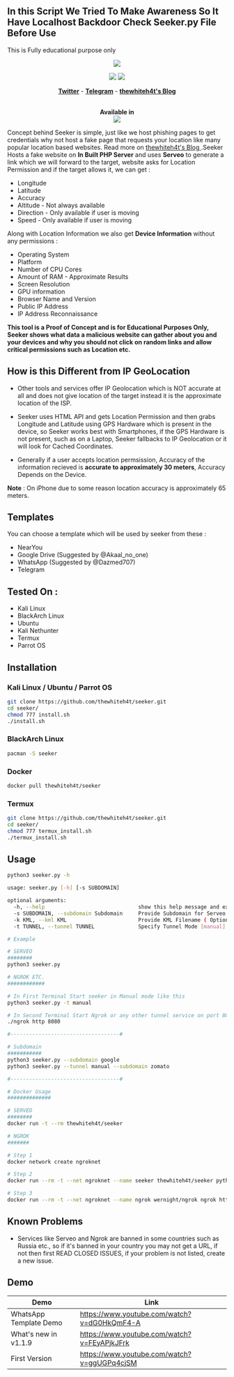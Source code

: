 <h2>In this Script We Tried To Make Awareness So It Have Localhost Backdoor Check Seeker.py File Before Use</h2>
This is Fully educational purpose only



<p align="center"><img src="https://i.imgur.com/DIpuNTI.jpg"></p>

<p align="center">
<img src="https://img.shields.io/badge/Python-3-brightgreen.svg?style=plastic">
<img src="https://img.shields.io/badge/Docker-✔-blue.svg?style=plastic">
</p>

<p align="center">
  <a href="https://twitter.com/thewhiteh4t"><b>Twitter</b></a>
  <span> - </span>
  <a href="https://t.me/thewhiteh4t"><b>Telegram</b></a>
  <span> - </span>
  <a href="https://thewhiteh4t.github.io"><b>thewhiteh4t's Blog</b></a>
</p>

<p align="center">
  <br>
  <b>Available in</b>
  <br>
  <img src="https://i.imgur.com/1wJVDV5.png">
</p>

Concept behind Seeker is simple, just like we host phishing pages to get credentials why not host a fake page that requests your location like many popular location based websites. Read more on <a href="https://thewhiteh4t.github.io"> thewhiteh4t's Blog </a>.Seeker Hosts a fake website on **In Built PHP Server** and uses **Serveo** to generate a link which we will forward to the target, website asks for Location Permission and if the target allows it, we can get :

* Longitude
* Latitude
* Accuracy
* Altitude - Not always available
* Direction - Only available if user is moving
* Speed - Only available if user is moving

Along with Location Information we also get **Device Information** without any permissions :

* Operating System
* Platform
* Number of CPU Cores
* Amount of RAM - Approximate Results
* Screen Resolution
* GPU information
* Browser Name and Version
* Public IP Address
* IP Address Reconnaissance

**This tool is a Proof of Concept and is for Educational Purposes Only, Seeker shows what data a malicious website can gather about you and your devices and why you should not click on random links and allow critical permissions such as Location etc.**

## How is this Different from IP GeoLocation

* Other tools and services offer IP Geolocation which is NOT accurate at all and does not give location of the target instead it is the approximate location of the ISP.

* Seeker uses HTML API and gets Location Permission and then grabs Longitude and Latitude using GPS Hardware which is present in the device, so Seeker works best with Smartphones, if the GPS Hardware is not present, such as on a Laptop, Seeker fallbacks to IP Geolocation or it will look for Cached Coordinates.  

* Generally if a user accepts location permsission, Accuracy of the information recieved is **accurate to approximately 30 meters**, Accuracy Depends on the Device.

**Note** : On iPhone due to some reason location accuracy is approximately 65 meters.

## Templates

You can choose a template which will be used by seeker from these : 

* NearYou
* Google Drive (Suggested by @Akaal_no_one)
* WhatsApp (Suggested by @Dazmed707)
* Telegram

## Tested On :

* Kali Linux
* BlackArch Linux
* Ubuntu
* Kali Nethunter
* Termux
* Parrot OS

## Installation

### Kali Linux / Ubuntu / Parrot OS

```bash
git clone https://github.com/thewhiteh4t/seeker.git
cd seeker/
chmod 777 install.sh
./install.sh
```

### BlackArch Linux

```bash
pacman -S seeker
```

### Docker

```bash
docker pull thewhiteh4t/seeker
```

### Termux

```bash
git clone https://github.com/thewhiteh4t/seeker.git
cd seeker/
chmod 777 termux_install.sh
./termux_install.sh
```

## Usage

```bash
python3 seeker.py -h

usage: seeker.py [-h] [-s SUBDOMAIN]

optional arguments:
  -h, --help                              show this help message and exit
  -s SUBDOMAIN, --subdomain Subdomain 	  Provide Subdomain for Serveo URL ( Optional )
  -k KML, --kml KML                       Provide KML Filename ( Optional )
  -t TUNNEL, --tunnel TUNNEL              Specify Tunnel Mode [manual]

# Example

# SERVEO 
########
python3 seeker.py

# NGROK ETC.
############

# In First Terminal Start seeker in Manual mode like this
python3 seeker.py -t manual

# In Second Terminal Start Ngrok or any other tunnel service on port 8080
./ngrok http 8080

#-----------------------------------#

# Subdomain
########### 
python3 seeker.py --subdomain google
python3 seeker.py --tunnel manual --subdomain zomato

#-----------------------------------#

# Docker Usage
##############

# SERVEO
########
docker run -t --rm thewhiteh4t/seeker

# NGROK
#######

# Step 1
docker network create ngroknet

# Step 2
docker run --rm -t --net ngroknet --name seeker thewhiteh4t/seeker python3 seeker.py -t manual

# Step 3
docker run --rm -t --net ngroknet --name ngrok wernight/ngrok ngrok http seeker:8080
```

## Known Problems

* Services like Serveo and Ngrok are banned in some countries such as Russia etc., so if it's banned in your country you may not get a URL, if not then first READ CLOSED ISSUES, if your problem is not listed, create a new issue.

## Demo

| Demo | Link |
|-|-|
| WhatsApp Template Demo | https://www.youtube.com/watch?v=dG0HkQmF4-A |
| What's new in v1.1.9 | https://www.youtube.com/watch?v=FEyAPjkJFrk |
| First Version | https://www.youtube.com/watch?v=ggUGPq4cjSM |


